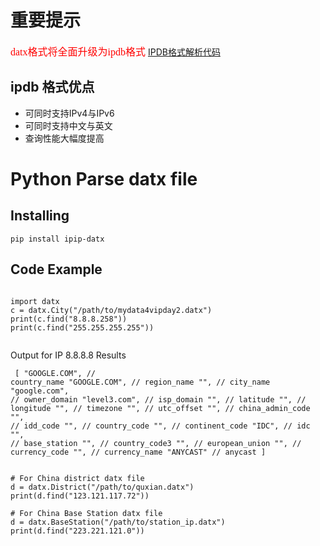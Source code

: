 # 重要提示
<font face="微软雅黑" color="red" size="3">datx格式将全面升级为ipdb格式</font> [IPDB格式解析代码](https://github.com/ipipdotnet/ipdb-python)

## ipdb 格式优点
 * 可同时支持IPv4与IPv6
 * 可同时支持中文与英文
 * 查询性能大幅度提高


# Python Parse datx file 

## Installing
<pre>
<code>pip install ipip-datx</code>
</pre>
## Code Example
  <pre><code>
import datx
c = datx.City("/path/to/mydata4vipday2.datx")
print(c.find("8.8.8.258"))
print(c.find("255.255.255.255"))
  </pre></code>
Output for IP 8.8.8.8 Results
    <pre><code>
        [
            "GOOGLE.COM", // country_name
            "GOOGLE.COM", // region_name
            "",             // city_name
            "google.com", // owner_domain
            "level3.com", // isp_domain
            "", // latitude
            "", // longitude
            "", // timezone
            "", // utc_offset
            "", // china_admin_code
            "", // idd_code
            "", // country_code
            "", // continent_code
            "IDC", // idc
            "", // base_station
            "", // country_code3
            "", // european_union
            "", // currency_code
            "", // currency_name
            "ANYCAST" // anycast
        ]
  </code>  </pre>

<pre><code>
# For China district datx file
d = datx.District("/path/to/quxian.datx")
print(d.find("123.121.117.72"))

# For China Base Station datx file
d = datx.BaseStation("/path/to/station_ip.datx")
print(d.find("223.221.121.0"))
</code></pre>